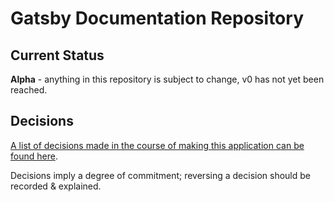 # Gatsby Documentation Repository

## Current Status

**Alpha** - anything in this repository is subject to change, v0 has not yet been reached.

## Decisions

[A list of decisions made in the course of making this application can be found here](DECISIONS.md).

Decisions imply a degree of commitment; reversing a decision should be recorded & explained.